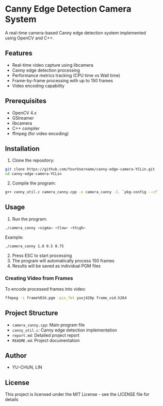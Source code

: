 # Canny Edge Detection Camera System

A real-time camera-based Canny edge detection system implemented using OpenCV and C++.

## Features
- Real-time video capture using libcamera
- Canny edge detection processing
- Performance metrics tracking (CPU time vs Wall time)
- Frame-by-frame processing with up to 150 frames
- Video encoding capability

## Prerequisites
- OpenCV 4.x
- GStreamer
- libcamera
- C++ compiler
- ffmpeg (for video encoding)

## Installation
1. Clone the repository:
```bash
git clone https://github.com/YourUsername/canny-edge-camera-YCLin.git
cd canny-edge-camera-YCLin
```

2. Compile the program:
```bash
g++ canny_util.c camera_canny.cpp -o camera_canny -I. `pkg-config --cflags --libs opencv4`
```

## Usage
1. Run the program:
```bash
./camera_canny <sigma> <tlow> <thigh>
```
Example:
```bash
./camera_canny 1.0 0.5 0.75
```

2. Press ESC to start processing
3. The program will automatically process 150 frames
4. Results will be saved as individual PGM files

### Creating Video from Frames
To encode processed frames into video:
```bash
ffmpeg -i frame%03d.pgm -pix_fmt yuvj420p frame_vid.h264
```

## Project Structure
- `camera_canny.cpp`: Main program file
- `canny_util.c`: Canny edge detection implementation
- `report.md`: Detailed project report
- `README.md`: Project documentation

## Author
- YU-CHUN, LIN

## License
This project is licensed under the MIT License - see the LICENSE file for details
